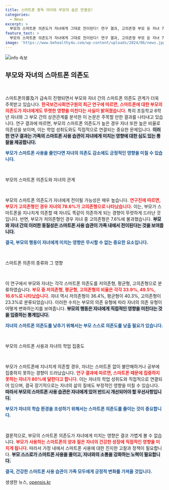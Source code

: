 ```yaml
---
title: 스마트폰 중독 아이와 부모의 숨은 연결성!
categories:
  - News
excerpt: >
  부모의 스마트폰 의존도가 자녀에게 그대로 전이된다! 연구 결과, 고의존형 부모 둔 자녀 78%가 같은 고리에서 벗어나지 못하는 현실이 드러났다. 스마트폰 사용 줄이기를 통한 자녀 문제 해결의 힌트를 찾아보세요!
feature_text: >
  부모의 스마트폰 의존도가 자녀에게 그대로 전이된다! 연구 결과, 고의존형 부모 둔 자녀 78%가 같은 고리에서 벗어나지 못하는 현실이 드러났다. 스마트폰 사용 줄이기를 통한 자녀 문제 해결의 힌트를 찾아보세요!
image: 'https://www.behealthy4u.com/wp-content/uploads/2024/06/news.jpg'
---
```


<p><img src="https://www.behealthy4u.com/wp-content/uploads/2024/06/news.jpg" alt="info 속보" /></p>

<h2 data-ke-size="size26">부모와 자녀의 스마트폰 의존도</h2>

<p data-ke-size="size16">&nbsp;</p>

<p>스마트폰의普及가 급속히 진행되면서 부모와 자녀 간의 스마트폰 의존도 관계가 더욱 주목받고 있습니다. <b><span style="color: #ee2323;">한국보건사회연구원의 최근 연구에 따르면, 스마트폰에 대한 부모의 의존도가 자녀에게도 뚜렷한 영향을 미친다는 사실이 밝혀졌습니다.</span></b> 특히 초등학교 6학년 자녀와 그 부모 간의 상관관계를 분석한 이 논문은 주목할 만한 결과를 나타내고 있습니다. 연구 결과에 따르면, 부모의 스마트폰 의존도가 높은 경우 자녀 또한 높은 비율로 의존성을 보이며, 이는 학업 성취도와도 직접적으로 연결되는 중요한 문제입니다. <b><span style="background-color: #21538527;">이러한 연구 결과는 가족의 스마트폰 사용 습관이 자녀에게 미치는 영향에 대한 심도 있는 통찰을 제공합니다.</span></b></p>

<p><b><span style="color: #1a5490;">부모가 스마트폰 사용을 줄인다면 자녀의 의존도 감소에도 긍정적인 영향을 미칠 수 있습니다.</span></b></p>

<p data-ke-size="size16">&nbsp;</p>

<p>부모의 스마트폰 의존도와 자녀의 관계</p>

<p data-ke-size="size16">&nbsp;</p>

<p>부모의 스마트폰 의존도가 자녀에게 전이될 가능성은 매우 높습니다. <b><span style="color: #ee2323;">연구진에 따르면, 부모가 고의존형인 경우 자녀의 78.6%가 고의존형으로 나타났습니다.</span></b> 이는, 부모가 스마트폰을 지나치게 의존할 때 자녀도 똑같이 의존하게 되는 경향이 뚜렷하게 드러난 것입니다. 반면, 부모가 저의존형인 경우 자녀 중 고의존형은 7.6%에 불과했습니다. <b><span style="background-color: #21538527;">부모와 자녀 간의 이러한 동질성은 스마트폰 사용 습관이 가족 내에서 전이된다는 것을 보여줍니다.</span></b> </p>

<p><b><span style="color: #1a5490;">결국, 부모의 행동이 자녀에게 미치는 영향은 무시할 수 없는 중요한 요소입니다.</span></b></p>

<p data-ke-size="size16">&nbsp;</p>

<p>스마트폰 의존의 종류와 그 영향</p>

<p data-ke-size="size16">&nbsp;</p>

<p>이 연구에서 부모와 자녀는 각각 스마트폰 의존도를 저의존형, 평균형, 고의존형으로 분류하였습니다. <b><span style="color: #ee2323;">부모 중 저의존형, 평균형, 고의존형의 비율은 각각 33.9%, 49.5%, 16.6%로 나타났습니다.</span></b> 자녀 역시 저의존형이 36.4%, 평균형이 40.3%, 고의존형이 23.3%로 분류되었습니다. 이러한 수치는 부모의 의존 유형에 따라 자녀의 의존 유형이 어떻게 변화하는지를 보여줍니다. <b><span style="background-color: #21538527;">부모의 행동은 자녀에게 직접적인 영향을 미친다는 것을 입증하는 통계입니다.</span></b></p>

<p><b><span style="color: #1a5490;">자녀의 스마트폰 의존도를 낮추기 위해서는 부모 스스로 의존도를 낮출 필요가 있습니다.</span></b></p>

<p data-ke-size="size16">&nbsp;</p>

<p>부모의 스마트폰 사용과 자녀의 학업 집중도</p>

<p data-ke-size="size16">&nbsp;</p>

<p>부모가 스마트폰에 지나치게 의존할 경우, 자녀는 스마트폰 없이 불안해하거나 공부에 집중하지 못하는 경향이 드러났습니다. <b><span style="color: #ee2323;">연구 결과에 따르면, 스마트폰 때문에 집중하지 못하는 자녀가 80%에 달한다고 합니다.</span></b> 이는 자녀의 학업 성취도와 직접적으로 연결되어 있으며, 결국 장기적으로는 자녀의 삶의 질에도 부정적인 영향을 미칠 수 있습니다. <b><span style="background-color: #21538527;">따라서 부모의 스마트폰 사용 습관은 자녀에게 있어 반드시 개선되어야 할 우선사항입니다.</span></b></p>

<p><b><span style="color: #1a5490;">부모가 자녀의 학습 환경을 조성하기 위해서는 스마트폰 의존도를 줄이는 것이 중요합니다.</span></b></p>

<p data-ke-size="size16">&nbsp;</p>

<p>결론적으로, 부모의 스마트폰 의존도가 자녀에게 미치는 영향은 결코 가볍게 볼 수 없습니다. <b><span style="color: #ee2323;">부모가 사용하는 스마트폰의 양과 질은 자녀의 건강한 성장에 직접적인 영향을 미치게 됩니다.</span></b> 따라서 가정 내에서 스마트폰 사용에 대한 진지한 고찰과 정책이 필요합니다. <b><span style="background-color: #21538527;">부모 스스로가 스마트폰 사용을 줄이고, 자녀와의 소통을 강화하는 노력이 필요합니다.</span></b> </p>

<p><b><span style="color: #1a5490;">결국, 건강한 스마트폰 사용 습관이 가족 모두에게 긍정적 변화를 가져올 것입니다.</span></b></p>
생생한 뉴스, <a href="https://opensis.kr" rel="dofollow">opensis.kr</a>


